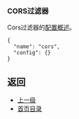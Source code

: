 ### CORS过滤器
Cors过滤器的[配置概述](../../Configurationreference/HTTPfilters/CORSfilter.md)。

```
{
  "name": "cors",
  "config": {}
}
```

## 返回
- [上一级](../HTTPfilters.md)
- [首页目录](../../README.md)